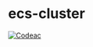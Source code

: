 # ecs-cluster

[![Codeac](https://static.codeac.io/badges/2-219062220.svg "Codeac.io")](https://app.codeac.io/github/jonathanmorais/ecs-cluster)
